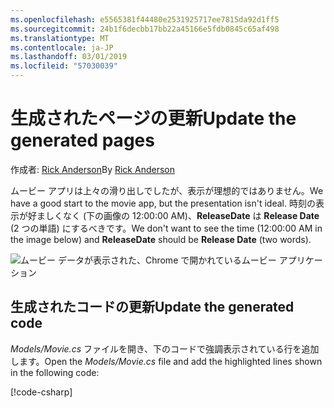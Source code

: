```yaml
---
ms.openlocfilehash: e5565381f44480e2531925717ee7815da92d1ff5
ms.sourcegitcommit: 24b1f6decbb17bb22a45166e5fdb0845c65af498
ms.translationtype: MT
ms.contentlocale: ja-JP
ms.lasthandoff: 03/01/2019
ms.locfileid: "57030039"
---
```

# <a name="update-the-generated-pages"></a><span data-ttu-id="913e8-101">生成されたページの更新</span><span class="sxs-lookup"><span data-stu-id="913e8-101">Update the generated pages</span></span>

<span data-ttu-id="913e8-102">作成者: [Rick Anderson](https://twitter.com/RickAndMSFT)</span><span class="sxs-lookup"><span data-stu-id="913e8-102">By [Rick Anderson](https://twitter.com/RickAndMSFT)</span></span>

<span data-ttu-id="913e8-103">ムービー アプリは上々の滑り出しでしたが、表示が理想的ではありません。</span><span class="sxs-lookup"><span data-stu-id="913e8-103">We have a good start to the movie app, but the presentation isn't ideal.</span></span> <span data-ttu-id="913e8-104">時刻の表示が好ましくなく (下の画像の 12:00:00 AM)、**ReleaseDate** は **Release Date** (2 つの単語) にするべきです。</span><span class="sxs-lookup"><span data-stu-id="913e8-104">We don't want to see the time (12:00:00 AM in the image below) and **ReleaseDate** should be **Release Date** (two words).</span></span>

![ムービー データが表示された、Chrome で開かれているムービー アプリケーション](../../tutorials/razor-pages/sql/_static/m55.png)

## <a name="update-the-generated-code"></a><span data-ttu-id="913e8-106">生成されたコードの更新</span><span class="sxs-lookup"><span data-stu-id="913e8-106">Update the generated code</span></span>

<span data-ttu-id="913e8-107">*Models/Movie.cs* ファイルを開き、下のコードで強調表示されている行を追加します。</span><span class="sxs-lookup"><span data-stu-id="913e8-107">Open the *Models/Movie.cs* file and add the highlighted lines shown in the following code:</span></span>

[!code-csharp[](code/Models/Movie.cs?highlight=2,11-12)]
